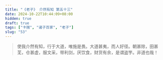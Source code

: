 ```yaml
---
title: "《老子》 介然有知 第五十三"
date: 2024-10-22T10:44:09+08:00
hidden: true
draft: true
tags: ["卡揣", "诸子百家", "老子"]
slug: "53"
---
```


> 使我介然有知，行于大道，唯施是畏。大道甚夷，而人好径。朝甚除，田甚芜，仓甚虚，服文采，带利剑，厌饮食，财货有余，是谓盗竽。非道也哉！